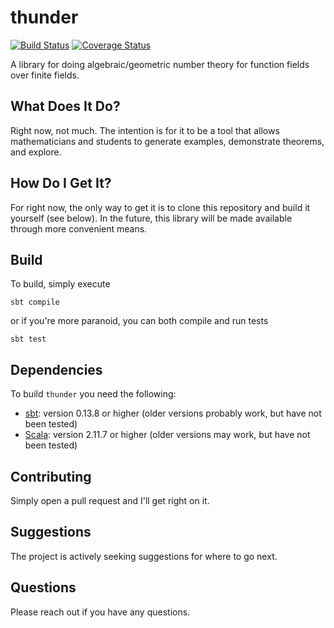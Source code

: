 # thunder

[![Build Status](https://travis-ci.org/dkettlestrings/thunder.svg?branch=master)](https://travis-ci.org/dkettlestrings/thunder)
[![Coverage Status](https://coveralls.io/repos/github/dkettlestrings/thunder/badge.svg?branch=master)](https://coveralls.io/github/dkettlestrings/thunder?branch=master)

A library for doing algebraic/geometric number theory for function fields over finite fields.

## What Does It Do?

Right now, not much.  The intention is for it to be a tool that allows mathematicians and students to generate examples, demonstrate theorems, and explore.

## How Do I Get It?

For right now, the only way to get it is to clone this repository and build it yourself (see below).  In the future, this library 
will be made available through more convenient means.

## Build

To build, simply execute

`sbt compile`

or if you're more paranoid, you can both compile and run tests

`sbt test`

## Dependencies

To build `thunder` you need the following:
* [sbt](http://www.scala-sbt.org/): version 0.13.8 or higher (older versions probably work, but have not been tested)
* [Scala](http://www.scala-lang.org/): version 2.11.7 or higher (older versions may work, but have not been tested)

## Contributing

Simply open a pull request and I'll get right on it.

## Suggestions

The project is actively seeking suggestions for where to go next.

## Questions

Please reach out if you have any questions.



